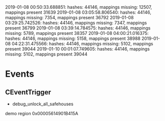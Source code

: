 2019-01-08 00:50:33.688851: hashes: 44146, mappings missing: 12507, mappings present 31639
2019-01-08 03:05:58.806540: hashes: 44146, mappings missing: 7354, mappings present 36792
2019-01-08 03:29:25.742526: hashes: 44146, mappings missing: 7347, mappings present 36799
2019-01-08 03:39:14.784575: hashes: 44146, mappings missing: 5789, mappings present 38357
2019-01-08 04:00:21.016375: hashes: 44146, mappings missing: 5158, mappings present 38988
2019-01-08 04:22:31.475566: hashes: 44146, mappings missing: 5102, mappings present 39044
2019-01-10 00:01:07.749605: hashes: 44146, mappings missing: 5102, mappings present 39044

# Events
## CEventTrigger
* debug_unlock_all_safehouses


demo region 0x00005614901B415A

